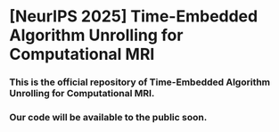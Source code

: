 # [NeurIPS 2025] Time-Embedded Algorithm Unrolling for Computational MRI
### This is the official repository of Time-Embedded Algorithm Unrolling for Computational MRI. 
### Our code will be available to the public soon.
